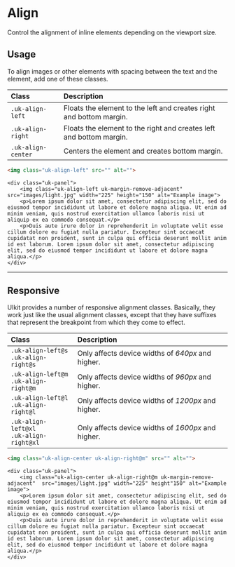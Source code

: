 # Align

<p class="uk-text-lead">Control the alignment of inline elements depending on the viewport size.</p>

## Usage

To align images or other elements with spacing between the text and the element, add one of these classes.

| Class              | Description                                                         |
|:-------------------|:--------------------------------------------------------------------|
| `.uk-align-left`   | Floats the element to the left and creates right and bottom margin. |
| `.uk-align-right`  | Floats the element to the right and creates left and bottom margin. |
| `.uk-align-center` | Centers the element and creates bottom margin.                      |

```html
<img class="uk-align-left" src="" alt="">
```

```example
<div class="uk-panel">
    <img class="uk-align-left uk-margin-remove-adjacent" src="images/light.jpg" width="225" height="150" alt="Example image">
    <p>Lorem ipsum dolor sit amet, consectetur adipiscing elit, sed do eiusmod tempor incididunt ut labore et dolore magna aliqua. Ut enim ad minim veniam, quis nostrud exercitation ullamco laboris nisi ut aliquip ex ea commodo consequat.</p>
    <p>Duis aute irure dolor in reprehenderit in voluptate velit esse cillum dolore eu fugiat nulla pariatur. Excepteur sint occaecat cupidatat non proident, sunt in culpa qui officia deserunt mollit anim id est laborum. Lorem ipsum dolor sit amet, consectetur adipiscing elit, sed do eiusmod tempor incididunt ut labore et dolore magna aliqua.</p>
</div>
```

***

## Responsive

UIkit provides a number of responsive alignment classes. Basically, they work just like the usual alignment classes, except that they have suffixes that represent the breakpoint from which they come to effect.

| Class                                        | Description                                        |
|:---------------------------------------------|:---------------------------------------------------|
| `.uk-align-left@s`<br> `.uk-align-right@s`   | Only affects device widths of _640px_ and higher.  |
| `.uk-align-left@m`<br> `.uk-align-right@m`   | Only affects device widths of _960px_ and higher.  |
| `.uk-align-left@l`<br> `.uk-align-right@l`   | Only affects device widths of _1200px_ and higher. |
| `.uk-align-left@xl`<br> `.uk-align-right@xl` | Only affects device widths of _1600px_ and higher. |

```html
<img class="uk-align-center uk-align-right@m" src="" alt="">
```

```example
<div class="uk-panel">
    <img class="uk-align-center uk-align-right@m uk-margin-remove-adjacent"  src="images/light.jpg" width="225" height"150" alt="Example image">
    <p>Lorem ipsum dolor sit amet, consectetur adipiscing elit, sed do eiusmod tempor incididunt ut labore et dolore magna aliqua. Ut enim ad minim veniam, quis nostrud exercitation ullamco laboris nisi ut aliquip ex ea commodo consequat.</p>
    <p>Duis aute irure dolor in reprehenderit in voluptate velit esse cillum dolore eu fugiat nulla pariatur. Excepteur sint occaecat cupidatat non proident, sunt in culpa qui officia deserunt mollit anim id est laborum. Lorem ipsum dolor sit amet, consectetur adipiscing elit, sed do eiusmod tempor incididunt ut labore et dolore magna aliqua.</p>
</div>
```
